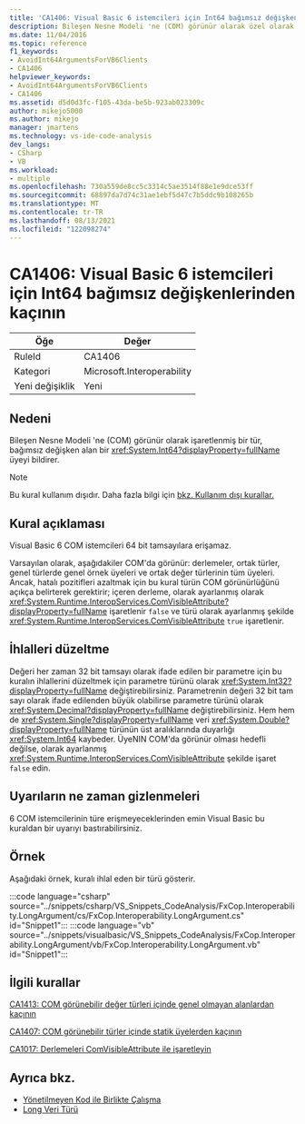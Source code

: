 ```yaml
---
title: 'CA1406: Visual Basic 6 istemcileri için Int64 bağımsız değişkenlerinden kaçının'
description: Bileşen Nesne Modeli 'ne (COM) görünür olarak özel olarak işaretlenen bir tür, System.Int64 bağımsız değişkeni alan bir üyeyi bildirmektedir.
ms.date: 11/04/2016
ms.topic: reference
f1_keywords:
- AvoidInt64ArgumentsForVB6Clients
- CA1406
helpviewer_keywords:
- AvoidInt64ArgumentsForVB6Clients
- CA1406
ms.assetid: d5d0d3fc-f105-43da-be5b-923ab023309c
author: mikejo5000
ms.author: mikejo
manager: jmartens
ms.technology: vs-ide-code-analysis
dev_langs:
- CSharp
- VB
ms.workload:
- multiple
ms.openlocfilehash: 730a559de8cc5c3314c5ae3514f88e1e9dce53ff
ms.sourcegitcommit: 68897da7d74c31ae1ebf5d47c7b5ddc9b108265b
ms.translationtype: MT
ms.contentlocale: tr-TR
ms.lasthandoff: 08/13/2021
ms.locfileid: "122098274"
---
```

# <a name="ca1406-avoid-int64-arguments-for-visual-basic-6-clients"></a>CA1406: Visual Basic 6 istemcileri için Int64 bağımsız değişkenlerinden kaçının

|Öğe|Değer|
|-|-|
|RuleId|CA1406|
|Kategori|Microsoft.Interoperability|
|Yeni değişiklik|Yeni|

## <a name="cause"></a>Nedeni
Bileşen Nesne Modeli 'ne (COM) görünür olarak işaretlenmiş bir tür, bağımsız değişken alan bir <xref:System.Int64?displayProperty=fullName> üyeyi bildirer.

> [!NOTE]
> Bu kural kullanım dışıdır. Daha fazla bilgi için [bkz. Kullanım dışı kurallar.](fxcop-unported-deprecated-rules.md)

## <a name="rule-description"></a>Kural açıklaması
Visual Basic 6 COM istemcileri 64 bit tamsayılara erişamaz.

Varsayılan olarak, aşağıdakiler COM'da görünür: derlemeler, ortak türler, genel türlerde genel örnek üyeleri ve ortak değer türlerinin tüm üyeleri. Ancak, hatalı pozitifleri azaltmak için bu kural türün COM görünürlüğünü açıkça belirterek gerektirir; içeren derleme, olarak ayarlanmış olarak <xref:System.Runtime.InteropServices.ComVisibleAttribute?displayProperty=fullName> işaretlenir `false` ve türü olarak ayarlanmış şekilde <xref:System.Runtime.InteropServices.ComVisibleAttribute> `true` işaretlenir.

## <a name="how-to-fix-violations"></a>İhlalleri düzeltme
Değeri her zaman 32 bit tamsayı olarak ifade edilen bir parametre için bu kuralın ihlallerini düzeltmek için parametre türünü olarak <xref:System.Int32?displayProperty=fullName> değiştirebilirsiniz. Parametrenin değeri 32 bit tam sayı olarak ifade edilenden büyük olabilirse parametre türünü olarak <xref:System.Decimal?displayProperty=fullName> değiştirebilirsiniz. Hem hem de <xref:System.Single?displayProperty=fullName> veri <xref:System.Double?displayProperty=fullName> türünün üst aralıklarında duyarlığı <xref:System.Int64> kaybeder. ÜyeNIN COM'da görünür olması hedefli değilse, olarak ayarlanmış <xref:System.Runtime.InteropServices.ComVisibleAttribute> şekilde işaret `false` edin.

## <a name="when-to-suppress-warnings"></a>Uyarıların ne zaman gizlenmeleri
6 COM istemcilerinin türe erişmeyeceklerinden emin Visual Basic bu kuraldan bir uyarıyı bastırabilirsiniz.

## <a name="example"></a>Örnek
Aşağıdaki örnek, kuralı ihlal eden bir türü gösterir.

:::code language="csharp" source="../snippets/csharp/VS_Snippets_CodeAnalysis/FxCop.Interoperability.LongArgument/cs/FxCop.Interoperability.LongArgument.cs" id="Snippet1":::
:::code language="vb" source="../snippets/visualbasic/VS_Snippets_CodeAnalysis/FxCop.Interoperability.LongArgument/vb/FxCop.Interoperability.LongArgument.vb" id="Snippet1":::

## <a name="related-rules"></a>İlgili kurallar
[CA1413: COM görünebilir değer türleri içinde genel olmayan alanlardan kaçının](../code-quality/ca1413.md)

[CA1407: COM görünebilir türler içinde statik üyelerden kaçının](../code-quality/ca1407.md)

[CA1017: Derlemeleri ComVisibleAttribute ile işaretleyin](/dotnet/fundamentals/code-analysis/quality-rules/ca1017)

## <a name="see-also"></a>Ayrıca bkz.

- [Yönetilmeyen Kod ile Birlikte Çalışma](/dotnet/framework/interop/index)
- [Long Veri Türü](/dotnet/visual-basic/language-reference/data-types/long-data-type)
